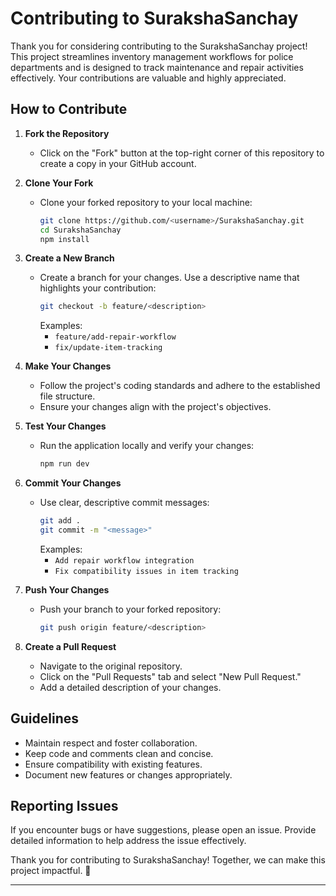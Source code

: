 # Contributing to SurakshaSanchay

Thank you for considering contributing to the SurakshaSanchay project! This project streamlines inventory management workflows for police departments and is designed to track maintenance and repair activities effectively. Your contributions are valuable and highly appreciated.

## How to Contribute

1. **Fork the Repository**
   - Click on the "Fork" button at the top-right corner of this repository to create a copy in your GitHub account.

2. **Clone Your Fork**
   - Clone your forked repository to your local machine:
     ```bash
     git clone https://github.com/<username>/SurakshaSanchay.git
     cd SurakshaSanchay
     npm install
     ```

3. **Create a New Branch**
   - Create a branch for your changes. Use a descriptive name that highlights your contribution:
     ```bash
     git checkout -b feature/<description>
     ```
     Examples:
     - `feature/add-repair-workflow`
     - `fix/update-item-tracking`

4. **Make Your Changes**
   - Follow the project's coding standards and adhere to the established file structure.
   - Ensure your changes align with the project's objectives.

5. **Test Your Changes**
   - Run the application locally and verify your changes:
     ```bash
     npm run dev
     ```

6. **Commit Your Changes**
   - Use clear, descriptive commit messages:
     ```bash
     git add .
     git commit -m "<message>"
     ```
     Examples:
     - `Add repair workflow integration`
     - `Fix compatibility issues in item tracking`

7. **Push Your Changes**
   - Push your branch to your forked repository:
     ```bash
     git push origin feature/<description>
     ```

8. **Create a Pull Request**
   - Navigate to the original repository.
   - Click on the "Pull Requests" tab and select "New Pull Request."
   - Add a detailed description of your changes.

## Guidelines

- Maintain respect and foster collaboration.
- Keep code and comments clean and concise.
- Ensure compatibility with existing features.
- Document new features or changes appropriately.

## Reporting Issues

If you encounter bugs or have suggestions, please open an issue. Provide detailed information to help address the issue effectively.

Thank you for contributing to SurakshaSanchay! Together, we can make this project impactful. 🎉

---

